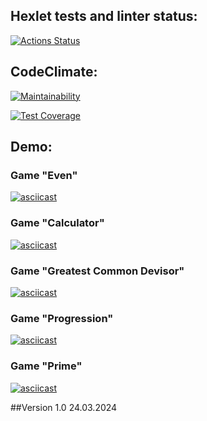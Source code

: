 ## Hexlet tests and linter status:
[![Actions Status](https://github.com/ElenaSolovyeva/java-project-lvl1/actions/workflows/hexlet-check.yml/badge.svg)](https://github.com/ElenaSolovyeva/java-project-lvl1/actions)

## CodeClimate:
[![Maintainability](https://api.codeclimate.com/v1/badges/51e08337c558b0172c7b/maintainability)](https://codeclimate.com/github/ElenaSolovyeva/java-project-lvl1/maintainability)

[![Test Coverage](https://api.codeclimate.com/v1/badges/51e08337c558b0172c7b/test_coverage)](https://codeclimate.com/github/ElenaSolovyeva/java-project-lvl1/test_coverage)

## Demo:

### Game "Even"
[![asciicast](https://asciinema.org/a/pbGbzVzMVAYf9iwGtZlWeyI1I.svg)](https://asciinema.org/a/pbGbzVzMVAYf9iwGtZlWeyI1I)

### Game "Calculator"
[![asciicast](https://asciinema.org/a/pbGbzVzMVAYf9iwGtZlWeyI1I.svg)](https://asciinema.org/a/pbGbzVzMVAYf9iwGtZlWeyI1I)

### Game "Greatest Common Devisor"
[![asciicast](https://asciinema.org/a/TlKVzJI0opi9HTGbjpbC4GBFM.svg)](https://asciinema.org/a/TlKVzJI0opi9HTGbjpbC4GBFM)

### Game "Progression"
[![asciicast](https://asciinema.org/a/pu2ejDCkvdnUoMQ3GaoWdx6pO.svg)](https://asciinema.org/a/pu2ejDCkvdnUoMQ3GaoWdx6pO)

### Game "Prime"
[![asciicast](https://asciinema.org/a/wq7XDyNFF5y9c6lAqV6xKCGwT.svg)](https://asciinema.org/a/wq7XDyNFF5y9c6lAqV6xKCGwT)

##Version 1.0  24.03.2024
